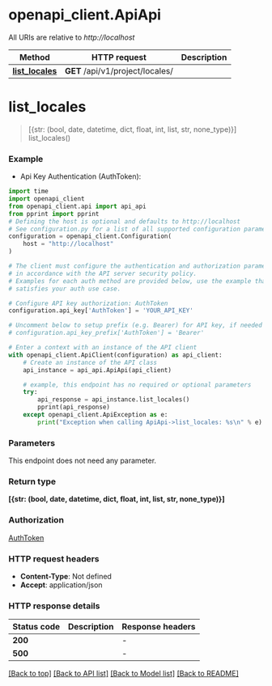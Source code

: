 # openapi_client.ApiApi

All URIs are relative to *http://localhost*

Method | HTTP request | Description
------------- | ------------- | -------------
[**list_locales**](ApiApi.md#list_locales) | **GET** /api/v1/project/locales/ | 


# **list_locales**
> [{str: (bool, date, datetime, dict, float, int, list, str, none_type)}] list_locales()



### Example

* Api Key Authentication (AuthToken):
```python
import time
import openapi_client
from openapi_client.api import api_api
from pprint import pprint
# Defining the host is optional and defaults to http://localhost
# See configuration.py for a list of all supported configuration parameters.
configuration = openapi_client.Configuration(
    host = "http://localhost"
)

# The client must configure the authentication and authorization parameters
# in accordance with the API server security policy.
# Examples for each auth method are provided below, use the example that
# satisfies your auth use case.

# Configure API key authorization: AuthToken
configuration.api_key['AuthToken'] = 'YOUR_API_KEY'

# Uncomment below to setup prefix (e.g. Bearer) for API key, if needed
# configuration.api_key_prefix['AuthToken'] = 'Bearer'

# Enter a context with an instance of the API client
with openapi_client.ApiClient(configuration) as api_client:
    # Create an instance of the API class
    api_instance = api_api.ApiApi(api_client)

    # example, this endpoint has no required or optional parameters
    try:
        api_response = api_instance.list_locales()
        pprint(api_response)
    except openapi_client.ApiException as e:
        print("Exception when calling ApiApi->list_locales: %s\n" % e)
```


### Parameters
This endpoint does not need any parameter.

### Return type

**[{str: (bool, date, datetime, dict, float, int, list, str, none_type)}]**

### Authorization

[AuthToken](../README.md#AuthToken)

### HTTP request headers

 - **Content-Type**: Not defined
 - **Accept**: application/json


### HTTP response details
| Status code | Description | Response headers |
|-------------|-------------|------------------|
**200** |  |  -  |
**500** |  |  -  |

[[Back to top]](#) [[Back to API list]](../README.md#documentation-for-api-endpoints) [[Back to Model list]](../README.md#documentation-for-models) [[Back to README]](../README.md)

